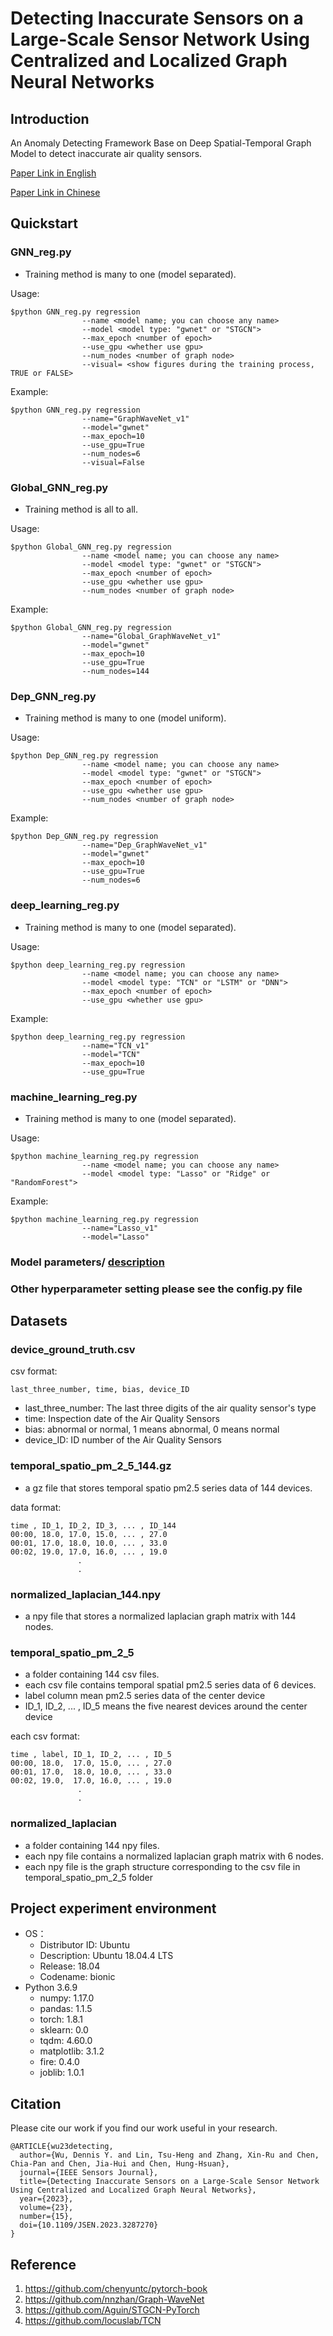 # Detecting Inaccurate Sensors on a Large-Scale Sensor Network Using Centralized and Localized Graph Neural Networks

## Introduction
An Anomaly Detecting Framework Base on Deep Spatial-Temporal Graph Model to detect inaccurate air quality sensors.

[Paper Link in English](https://in.ncu.edu.tw/~hhchen/academic_works/wu23-detecting.pdf)

[Paper Link in Chinese](https://drive.google.com/file/d/19bCz4iNNMLlOtL3Ro27JT555vrMS_Eew/view)

## Quickstart
### GNN_reg<span></span>.py
* Training method is many to one (model separated).

Usage:
```
$python GNN_reg.py regression 
                --name <model name; you can choose any name> 
                --model <model type: "gwnet" or "STGCN"> 
                --max_epoch <number of epoch>
                --use_gpu <whether use gpu>
                --num_nodes <number of graph node>
                --visual= <show figures during the training process, TRUE or FALSE>
```
Example:
```
$python GNN_reg.py regression 
                --name="GraphWaveNet_v1"
                --model="gwnet"
                --max_epoch=10
                --use_gpu=True
                --num_nodes=6
                --visual=False
```

### Global_GNN_reg<span></span>.py
* Training method is all to all.

Usage:
```
$python Global_GNN_reg.py regression 
                --name <model name; you can choose any name> 
                --model <model type: "gwnet" or "STGCN"> 
                --max_epoch <number of epoch>
                --use_gpu <whether use gpu>
                --num_nodes <number of graph node>
```
Example:
```
$python Global_GNN_reg.py regression 
                --name="Global_GraphWaveNet_v1"
                --model="gwnet"
                --max_epoch=10
                --use_gpu=True
                --num_nodes=144
```

### Dep_GNN_reg<span></span>.py
* Training method is many to one (model uniform).

Usage:
```
$python Dep_GNN_reg.py regression 
                --name <model name; you can choose any name> 
                --model <model type: "gwnet" or "STGCN"> 
                --max_epoch <number of epoch>
                --use_gpu <whether use gpu>
                --num_nodes <number of graph node>
```
Example:
```
$python Dep_GNN_reg.py regression 
                --name="Dep_GraphWaveNet_v1"
                --model="gwnet"
                --max_epoch=10
                --use_gpu=True
                --num_nodes=6
```
### deep_learning_reg<span></span>.py
* Training method is many to one (model separated).

Usage:
```
$python deep_learning_reg.py regression 
                --name <model name; you can choose any name> 
                --model <model type: "TCN" or "LSTM" or "DNN"> 
                --max_epoch <number of epoch>
                --use_gpu <whether use gpu>
```
Example:
```
$python deep_learning_reg.py regression 
                --name="TCN_v1"
                --model="TCN"
                --max_epoch=10
                --use_gpu=True
```
### machine_learning_reg<span></span>.py
* Training method is many to one (model separated).

Usage:
```
$python machine_learning_reg.py regression 
                --name <model name; you can choose any name> 
                --model <model type: "Lasso" or "Ridge" or "RandomForest"> 
```
Example:
```
$python machine_learning_reg.py regression 
                --name="Lasso_v1"
                --model="Lasso"
```
### Model parameters/ [description](https://hackmd.io/8tQ4zjZ-TG-bFzA3Uchumw?view) 
### Other hyperparameter setting please see the config.py file
## Datasets
### device_ground_truth.csv
csv format:
```
last_three_number, time, bias, device_ID
```
- last_three_number: The last three digits of the air quality sensor's type
- time: Inspection date of the Air Quality Sensors
- bias: abnormal or normal, 1 means abnormal, 0 means normal
- device_ID: ID number of the Air Quality Sensors

### temporal_spatio_pm_2_5_144.gz
* a gz file that stores temporal spatio pm2.5 series data of 144 devices. 

data format:
```
time , ID_1, ID_2, ID_3, ... , ID_144
00:00, 18.0, 17.0, 15.0, ... , 27.0
00:01, 17.0, 18.0, 10.0, ... , 33.0
00:02, 19.0, 17.0, 16.0, ... , 19.0
               .
               .
```
### normalized_laplacian_144.npy
* a npy file that stores a normalized laplacian graph matrix with 144 nodes.

### temporal_spatio_pm_2_5 
* a folder containing 144 csv files.
* each csv file contains temporal spatial pm2.5 series data of 6 devices.
* label column mean pm2.5 series data of the center device
* ID_1, ID_2, ... , ID_5 means the five nearest devices around the center device

each csv format:
```
time , label, ID_1, ID_2, ... , ID_5
00:00, 18.0,  17.0, 15.0, ... , 27.0
00:01, 17.0,  18.0, 10.0, ... , 33.0
00:02, 19.0,  17.0, 16.0, ... , 19.0
               .
               .
```

### normalized_laplacian
* a folder containing 144 npy files.
* each npy file contains a normalized laplacian graph matrix with 6 nodes.
* each npy file is the graph structure corresponding to the csv file in temporal_spatio_pm_2_5 folder

## Project experiment environment  
- OS：  
    - Distributor ID: Ubuntu  
    - Description:    Ubuntu 18.04.4 LTS  
    - Release:        18.04  
    - Codename:       bionic  
- Python 3.6.9  
    - numpy: 1.17.0
    - pandas: 1.1.5
    - torch: 1.8.1
    - sklearn: 0.0
    - tqdm: 4.60.0
    - matplotlib: 3.1.2
    - fire: 0.4.0
    - joblib: 1.0.1

## Citation
Please cite our work if you find our work useful in your research.

```
@ARTICLE{wu23detecting,
  author={Wu, Dennis Y. and Lin, Tsu-Heng and Zhang, Xin-Ru and Chen, Chia-Pan and Chen, Jia-Hui and Chen, Hung-Hsuan},
  journal={IEEE Sensors Journal}, 
  title={Detecting Inaccurate Sensors on a Large-Scale Sensor Network Using Centralized and Localized Graph Neural Networks}, 
  year={2023},
  volume={23},
  number={15},
  doi={10.1109/JSEN.2023.3287270}
}
```

## Reference
1. https://github.com/chenyuntc/pytorch-book
2. https://github.com/nnzhan/Graph-WaveNet
3. https://github.com/Aguin/STGCN-PyTorch
4. https://github.com/locuslab/TCN
